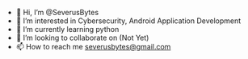 - 👋 Hi, I’m @SeverusBytes
- 👀 I’m interested in Cybersecurity, Android Application Development
- 🌱 I’m currently learning python 
- 💞️ I’m looking to collaborate on (Not Yet)
- 📫 How to reach me severusbytes@gmail.com

<!---
SeverusBytes/SeverusBytes is a ✨ special ✨ repository because its `README.md` (this file) appears on your GitHub profile.
You can click the Preview link to take a look at your changes.
--->
